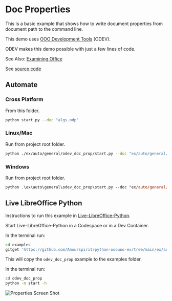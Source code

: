 # Doc Properties

This is a basic example that shows how to write document properties from document path to the command line.

This demo uses [OOO Development Tools](https://python-ooo-dev-tools.readthedocs.io/en/latest/) (ODEV).

ODEV makes this demo possible with just a few lines of code.

See Also: [Examining Office](https://python-ooo-dev-tools.readthedocs.io/en/latest/odev/part1/chapter03.html)

See [source code](./start.py)

## Automate

### Cross Platform

From this folder.

```sh
python start.py --doc "algs.odp"
```

### Linux/Mac

Run from project root folder.

```sh
python ./ex/auto/general/odev_doc_prop/start.py --doc "ex/auto/general/odev_doc_prop/algs.odp"
```

### Windows

Run from project root folder.

```ps
python .\ex\auto\general\odev_doc_prop\start.py --doc "ex/auto/general/odev_doc_prop/algs.odp"
```

## Live LibreOffice Python

Instructions to run this example in [Live-LibreOffice-Python](https://github.com/Amourspirit/live-libreoffice-python).

Start Live-LibreOffice-Python in a Codespace or in a Dev Container.

In the terminal run:

```bash
cd examples
gitget 'https://github.com/Amourspirit/python-ooouno-ex/tree/main/ex/auto/general/odev_doc_prop'
```

This will copy the `odev_doc_prop` example to the examples folder.

In the terminal run:

```bash
cd odev_doc_prop
python -m start -h
```

![Properties Screen Shot](https://user-images.githubusercontent.com/4193389/179302791-d8373bd0-7b72-41a3-86b8-dcbd5bac6feb.png)
